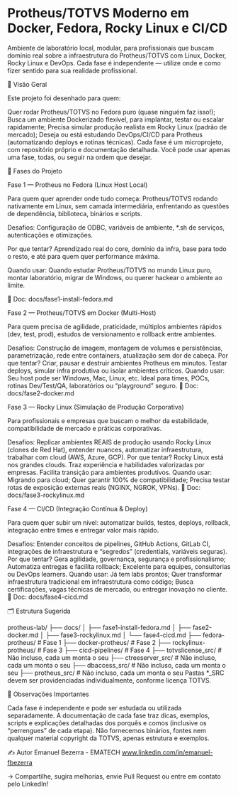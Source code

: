 # Protheus/TOTVS Moderno em Docker, Fedora, Rocky Linux e CI/CD
Ambiente de laboratório local, modular, para profissionais que buscam domínio real sobre a infraestrutura do Protheus/TOTVS com Linux, Docker, Rocky Linux e DevOps.
Cada fase é independente — utilize onde e como fizer sentido para sua realidade profissional.

🚩 Visão Geral

Este projeto foi desenhado para quem:

Quer rodar Protheus/TOTVS no Fedora puro (quase ninguém faz isso!);
Busca um ambiente Dockerizado flexível, para implantar, testar ou escalar rapidamente;
Precisa simular produção realista em Rocky Linux (padrão de mercado);
Deseja ou está estudando DevOps/CI/CD para Protheus (automatizando deploys e rotinas técnicas).
Cada fase é um microprojeto, com repositório próprio e documentação detalhada.
Você pode usar apenas uma fase, todas, ou seguir na ordem que desejar.

🧩 Fases do Projeto

Fase 1 — Protheus no Fedora (Linux Host Local)

Para quem quer aprender onde tudo começa: Protheus/TOTVS rodando nativamente em Linux, sem camada intermediária, enfrentando as questões de dependência, biblioteca, binários e scripts.

Desafios: Configuração de ODBC, variáveis de ambiente, *.sh de serviços, autenticações e otimizações.

Por que tentar? Aprendizado real do core, domínio da infra, base para todo o resto, e até para quem quer performance máxima.

Quando usar: Quando estudar Protheus/TOTVS no mundo Linux puro, montar laboratório, migrar de Windows, ou querer hackear o ambiente ao limite.

📄 Doc: docs/fase1-install-fedora.md

Fase 2 — Protheus/TOTVS em Docker (Multi-Host)

Para quem precisa de agilidade, praticidade, múltiplos ambientes rápidos (dev, test, prod), estudos de versionamento e rollback entre ambientes.

Desafios: Construção de imagem, montagem de volumes e persistências, parametrização, rede entre containers, atualização sem dor de cabeça.
Por que tentar? Criar, pausar e destruir ambientes Protheus em minutos. Testar deploys, simular infra produtiva ou isolar ambientes críticos.
Quando usar:
Seu host pode ser Windows, Mac, Linux, etc.
Ideal para times, POCs, rotinas Dev/Test/QA, laboratórios ou “playground” seguro.
📄 Doc: docs/fase2-docker.md

Fase 3 — Rocky Linux (Simulação de Produção Corporativa)

Para profissionais e empresas que buscam o melhor da estabilidade, compatibilidade de mercado e práticas corporativas.

Desafios: Replicar ambientes REAIS de produção usando Rocky Linux (clones de Red Hat), entender nuances, automatizar infraestrutura, trabalhar com cloud (AWS, Azure, GCP).
Por que tentar?
Rocky Linux está nos grandes clouds.
Traz experiência e habilidades valorizadas por empresas.
Facilita transição para ambientes produtivos.
Quando usar:
Migrando para cloud;
Quer garantir 100% de compatibilidade;
Precisa testar rotas de exposição externas reais (NGINX, NGROK, VPNs).
📄 Doc: docs/fase3-rockylinux.md

Fase 4 — CI/CD (Integração Contínua & Deploy)

Para quem quer subir um nível: automatizar builds, testes, deploys, rollback, integração entre times e entregar valor mais rápido.

Desafios: Entender conceitos de pipelines, GitHub Actions, GitLab CI, integrações de infraestrutura e “segredos” (credentials, variáveis seguras).
Por que tentar?
Gera agilidade, governança, segurança e profissionalismo;
Automatiza entregas e facilita rollback;
Excelente para equipes, consultorias ou DevOps learners.
Quando usar:
Já tem labs prontos;
Quer transformar infraestrutura tradicional em infraestrutura como código;
Busca certificações, vagas técnicas de mercado, ou entregar inovação no cliente.
📄 Doc: docs/fase4-cicd.md

🗂️ Estrutura Sugerida

protheus-lab/
├── docs/
│   ├── fase1-install-fedora.md
│   ├── fase2-docker.md
│   ├── fase3-rockylinux.md
│   └── fase4-cicd.md
├── fedora-protheus/           # Fase 1
├── docker-protheus/           # Fase 2
├── rockylinux-protheus/       # Fase 3
├── cicd-pipelines/            # Fase 4
├── totvslicense_src/          # Não incluso, cada um monta o seu
├── ctreeserver_src/           # Não incluso, cada um monta o seu
├── dbaccess_src/              # Não incluso, cada um monta o seu
├── protheus_src/              # Não incluso, cada um monta o seu
Pastas *_SRC devem ser providenciadas individualmente, conforme licença TOTVS.

📌 Observações Importantes

Cada fase é independente e pode ser estudada ou utilizada separadamente.
A documentação de cada fase traz dicas, exemplos, scripts e explicações detalhadas dos porquês e comos (inclusive os “perrengues” de cada etapa).
Não fornecemos binários, fontes nem qualquer material copyright da TOTVS, apenas estrutura e exemplos.

✍️ Autor
Emanuel Bezerra - EMATECH
www.linkedin.com/in/emanuel-fbezerra

→ Compartilhe, sugira melhorias, envie Pull Request ou entre em contato pelo LinkedIn!
